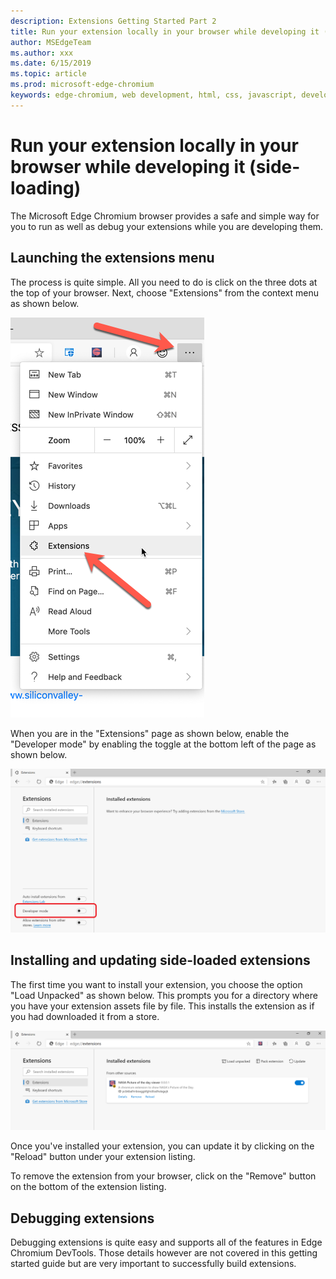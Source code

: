 ```yaml
---
description: Extensions Getting Started Part 2
title: Run your extension locally in your browser while developing it (side-loading)
author: MSEdgeTeam
ms.author: xxx
ms.date: 6/15/2019
ms.topic: article
ms.prod: microsoft-edge-chromium
keywords: edge-chromium, web development, html, css, javascript, developer, extensions
---
```


# Run your extension locally in your browser while developing it (side-loading)

The Microsoft Edge Chromium browser provides a safe and simple way for you to run as well as debug your extensions while you are developing them.  

## Launching the extensions menu

The process is quite simple.  All you need to do is click on the three dots at the top of your browser. Next, choose "Extensions" from the context menu as shown below.

![ ](media/part2-threedots.png)

When you are in the "Extensions" page as shown below, enable the "Developer mode" by enabling the toggle at the bottom left of the page as shown below.

![ ](media/part2-developermode-toggle.png)

## Installing and updating side-loaded extensions

The first time you want to install your extension, you choose the option "Load Unpacked" as shown below.  This prompts you for a directory where you have your extension assets file by file. This installs the extension as if you had downloaded it from a store.  

![ ](media/part2-installed-extension.png)

Once you've installed your extension, you can update it by clicking on the "Reload" button under your extension listing.

To remove the extension from your browser, click on the "Remove" button on the bottom of the extension listing.

## Debugging extensions

Debugging extensions is quite easy and supports all of the features in Edge Chromium DevTools. Those details however are not covered in this getting started guide but are very important to successfully build extensions.
